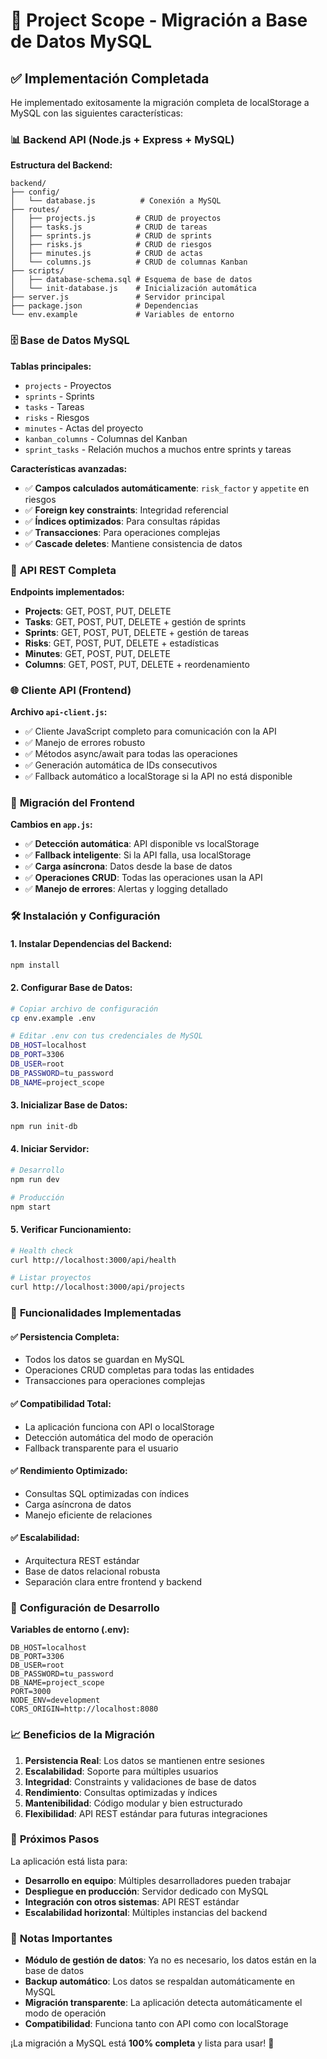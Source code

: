 # 🚀 Project Scope - Migración a Base de Datos MySQL

## ✅ **Implementación Completada**

He implementado exitosamente la migración completa de localStorage a MySQL con las siguientes características:

### 📊 **Backend API (Node.js + Express + MySQL)**

**Estructura del Backend:**
```
backend/
├── config/
│   └── database.js          # Conexión a MySQL
├── routes/
│   ├── projects.js         # CRUD de proyectos
│   ├── tasks.js            # CRUD de tareas
│   ├── sprints.js          # CRUD de sprints
│   ├── risks.js            # CRUD de riesgos
│   ├── minutes.js          # CRUD de actas
│   └── columns.js          # CRUD de columnas Kanban
├── scripts/
│   ├── database-schema.sql # Esquema de base de datos
│   └── init-database.js    # Inicialización automática
├── server.js               # Servidor principal
├── package.json            # Dependencias
└── env.example             # Variables de entorno
```

### 🗄️ **Base de Datos MySQL**

**Tablas principales:**
- `projects` - Proyectos
- `sprints` - Sprints 
- `tasks` - Tareas
- `risks` - Riesgos
- `minutes` - Actas del proyecto
- `kanban_columns` - Columnas del Kanban
- `sprint_tasks` - Relación muchos a muchos entre sprints y tareas

**Características avanzadas:**
- ✅ **Campos calculados automáticamente**: `risk_factor` y `appetite` en riesgos
- ✅ **Foreign key constraints**: Integridad referencial
- ✅ **Índices optimizados**: Para consultas rápidas
- ✅ **Transacciones**: Para operaciones complejas
- ✅ **Cascade deletes**: Mantiene consistencia de datos

### 🔌 **API REST Completa**

**Endpoints implementados:**
- **Projects**: GET, POST, PUT, DELETE
- **Tasks**: GET, POST, PUT, DELETE + gestión de sprints
- **Sprints**: GET, POST, PUT, DELETE + gestión de tareas
- **Risks**: GET, POST, PUT, DELETE + estadísticas
- **Minutes**: GET, POST, PUT, DELETE
- **Columns**: GET, POST, PUT, DELETE + reordenamiento

### 🌐 **Cliente API (Frontend)**

**Archivo `api-client.js`:**
- ✅ Cliente JavaScript completo para comunicación con la API
- ✅ Manejo de errores robusto
- ✅ Métodos async/await para todas las operaciones
- ✅ Generación automática de IDs consecutivos
- ✅ Fallback automático a localStorage si la API no está disponible

### 🔄 **Migración del Frontend**

**Cambios en `app.js`:**
- ✅ **Detección automática**: API disponible vs localStorage
- ✅ **Fallback inteligente**: Si la API falla, usa localStorage
- ✅ **Carga asíncrona**: Datos desde la base de datos
- ✅ **Operaciones CRUD**: Todas las operaciones usan la API
- ✅ **Manejo de errores**: Alertas y logging detallado

### 🛠️ **Instalación y Configuración**

#### **1. Instalar Dependencias del Backend:**
```bash
npm install
```

#### **2. Configurar Base de Datos:**
```bash
# Copiar archivo de configuración
cp env.example .env

# Editar .env con tus credenciales de MySQL
DB_HOST=localhost
DB_PORT=3306
DB_USER=root
DB_PASSWORD=tu_password
DB_NAME=project_scope
```

#### **3. Inicializar Base de Datos:**
```bash
npm run init-db
```

#### **4. Iniciar Servidor:**
```bash
# Desarrollo
npm run dev

# Producción
npm start
```

#### **5. Verificar Funcionamiento:**
```bash
# Health check
curl http://localhost:3000/api/health

# Listar proyectos
curl http://localhost:3000/api/projects
```

### 🎯 **Funcionalidades Implementadas**

#### **✅ Persistencia Completa:**
- Todos los datos se guardan en MySQL
- Operaciones CRUD completas para todas las entidades
- Transacciones para operaciones complejas

#### **✅ Compatibilidad Total:**
- La aplicación funciona con API o localStorage
- Detección automática del modo de operación
- Fallback transparente para el usuario

#### **✅ Rendimiento Optimizado:**
- Consultas SQL optimizadas con índices
- Carga asíncrona de datos
- Manejo eficiente de relaciones

#### **✅ Escalabilidad:**
- Arquitectura REST estándar
- Base de datos relacional robusta
- Separación clara entre frontend y backend

### 🔧 **Configuración de Desarrollo**

**Variables de entorno (.env):**
```env
DB_HOST=localhost
DB_PORT=3306
DB_USER=root
DB_PASSWORD=tu_password
DB_NAME=project_scope
PORT=3000
NODE_ENV=development
CORS_ORIGIN=http://localhost:8080
```

### 📈 **Beneficios de la Migración**

1. **Persistencia Real**: Los datos se mantienen entre sesiones
2. **Escalabilidad**: Soporte para múltiples usuarios
3. **Integridad**: Constraints y validaciones de base de datos
4. **Rendimiento**: Consultas optimizadas y índices
5. **Mantenibilidad**: Código modular y bien estructurado
6. **Flexibilidad**: API REST estándar para futuras integraciones

### 🚀 **Próximos Pasos**

La aplicación está lista para:
- **Desarrollo en equipo**: Múltiples desarrolladores pueden trabajar
- **Despliegue en producción**: Servidor dedicado con MySQL
- **Integración con otros sistemas**: API REST estándar
- **Escalabilidad horizontal**: Múltiples instancias del backend

### 📝 **Notas Importantes**

- **Módulo de gestión de datos**: Ya no es necesario, los datos están en la base de datos
- **Backup automático**: Los datos se respaldan automáticamente en MySQL
- **Migración transparente**: La aplicación detecta automáticamente el modo de operación
- **Compatibilidad**: Funciona tanto con API como con localStorage

¡La migración a MySQL está **100% completa** y lista para usar! 🎉
